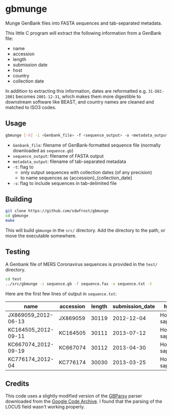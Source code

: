 # gbmunge

Munge GenBank files into FASTA sequences and tab-separated metadata.

This little C program will extract the following information from a GenBank file:

- name
- accession
- length
- submission date
- host
- country
- collection date

In addition to extracting this information, dates are reformatted e.g. `31-DEC-2001` becomes `2001-12-31`, which makes them more digestible to downstream software like BEAST, and country names are cleaned and matched to ISO3 codes.

## Usage

```sh
gbmunge [-h] -i <Genbank_file> -f <sequence_output> -o <metadata_output> [-t] [-s]
```

- `Genbank_file`: filename of GenBank-formatted sequence file (normally downloaded as `sequence.gb`)
- `sequence_output`: filename of FASTA output
- `metadata_output`: filename of tab-separated metadata
- `-t`: flag to
    - only output sequences with collection dates (of any precision)
    - to name sequences as {accession}\_{collection\_date}
- `-s`: flag to include sequences in tab-delimited file

## Building

```sh
git clone https://github.com/sdwfrost/gbmunge
cd gbmunge
make
```

This will build `gbmunge` in the `src/` directory. Add the directory to the path, or move the executable somewhere.

## Testing

A Genbank file of MERS Coronavirus sequences is provided in the `test/` directory.

```sh
cd test
../src/gbmunge -i sequence.gb -f sequence.fas -o sequence.txt -t
```

Here are the first few lines of output in `sequence.txt`:

**name**|**accession**|**length**|**submission\_date**|**host**|**country\_original**|**country**|**countrycode**|**collection\_date**
-----|-----|-----|-----|-----|-----|-----|-----|-----
JX869059_2012-06-13|JX869059|30119|2012-12-04|Homo sapiens|NA|NA|NA|2012-06-13
KC164505_2012-09-11|KC164505|30111|2013-07-12|Homo sapiens|United Kingdom|United Kingdom|GBR|2012-09-11
KC667074_2012-09-19|KC667074|30112|2013-04-30|Homo sapiens|United Kingdom: England|United Kingdom|GBR|2012-09-19
KC776174_2012-04|KC776174|30030|2013-03-25|Homo sapiens|Jordan|Jordan|JOR|2012-04

## Credits

This code uses a slightly modified version of the [GBParsy](https://link.springer.com/article/10.1186/1471-2105-9-321) parser downloaded from the [Google Code Archive](https://code.google.com/archive/p/gbfp/). I found that the parsing of the LOCUS field wasn't working properly.
